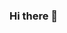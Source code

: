 ### Hi there 👋

<!--
**Marks990/Marks990** is a ✨ _special_ ✨ repository because its `README.md` (this file) appears on your GitHub profile.


A knowledgeable DevOps/SRE with 6+ years of experience in maintaining, monitoring, coding, reporting, automating, and troubleshooting problems for cloud and on-premise infrastructure in a production environment. As well as involved in developing a set of principles that is aimed at reducing the gaps between development and operations personnel.


Here are some ideas to get you started:

- 🔭 I’m currently working on approving my skills and abilities to be a better me.
- 🌱 I’m currently learning Kubernetes, Docker, Python, Ansible, Terraform, XML, Django and many more.
- 👯 I’m looking to collaborate on new ideas such as implementing and designing new products that can benefit a consumer in making there lives easier.
- 💬 Ask me about automation.
- 📫 How to reach me: linkedin.com/in/mark-sanchez-01a801120/
- ⚡ Fun fact: There is evidence that points to the fact that the universe is not the uncaused first caused and that there is something beyond the universe that is the uncause first cause.
-->
